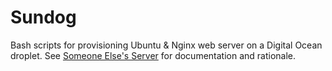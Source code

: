# Sundog

Bash scripts for provisioning Ubuntu & Nginx web server on a Digital Ocean
droplet.  See [Someone Else's Server](http://tharsis.io/Someone_Elses_Server.html) 
for documentation and rationale.
